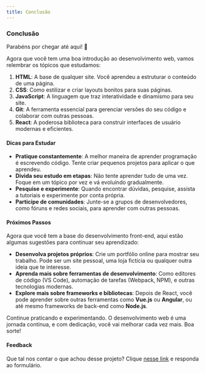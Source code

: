 ```yaml
---
title: Conclusão
---
```

### Conclusão

Parabéns por chegar até aqui! 🎉

Agora que você tem uma boa introdução ao desenvolvimento web, vamos relembrar os tópicos que estudamos:

1. **HTML**: A base de qualquer site. Você aprendeu a estruturar o conteúdo de uma página.
2. **CSS**: Como estilizar e criar layouts bonitos para suas páginas.
3. **JavaScript**: A linguagem que traz interatividade e dinamismo para seu site.
4. **Git**: A ferramenta essencial para gerenciar versões do seu código e colaborar com outras pessoas.
5. **React**: A poderosa biblioteca para construir interfaces de usuário modernas e eficientes.

#### Dicas para Estudar

- **Pratique constantemente**: A melhor maneira de aprender programação é escrevendo código. Tente criar pequenos projetos para aplicar o que aprendeu.
- **Divida seu estudo em etapas**: Não tente aprender tudo de uma vez. Foque em um tópico por vez e vá evoluindo gradualmente.
- **Pesquise e experimente**: Quando encontrar dúvidas, pesquise, assista a tutoriais e experimente por conta própria.
- **Participe de comunidades**: Junte-se a grupos de desenvolvedores, como fóruns e redes sociais, para aprender com outras pessoas.

#### Próximos Passos

Agora que você tem a base do desenvolvimento front-end, aqui estão algumas sugestões para continuar seu aprendizado:

- **Desenvolva projetos próprios**: Crie um portfólio online para mostrar seu trabalho. Pode ser um site pessoal, uma loja fictícia ou qualquer outra ideia que te interesse.
- **Aprenda mais sobre ferramentas de desenvolvimento**: Como editores de código (VS Code), automação de tarefas (Webpack, NPM), e outras tecnologias modernas.
- **Explore mais sobre frameworks e bibliotecas**: Depois de React, você pode aprender sobre outras ferramentas como **Vue.js** ou **Angular**, ou até mesmo frameworks de back-end como **Node.js**.

Continue praticando e experimentando. O desenvolvimento web é uma jornada contínua, e com dedicação, você vai melhorar cada vez mais. Boa sorte!

#### Feedback

Que tal nos contar o que achou desse projeto? Clique [nesse link](http://google.com) e responda ao formulário.